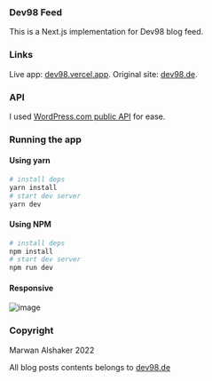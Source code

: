 ### Dev98 Feed

This is a Next.js implementation for Dev98 blog feed.

### Links

Live app: [dev98.vercel.app](https://dev98.vercel.app/).
Original site: [dev98.de](https://dev98.de/).

### API

I used [WordPress.com public API](https://developer.wordpress.com/docs/api/) for ease.

### Running the app

#### Using yarn

```sh
# install deps
yarn install
# start dev server
yarn dev
```

#### Using NPM

```sh
# install deps
npm install
# start dev server
npm run dev
```
#### Responsive

![image](https://user-images.githubusercontent.com/82781870/171487951-1f4f2889-c89d-4cc0-aa63-8137576579ec.png)


### Copyright

Marwan Alshaker 2022

All blog posts contents belongs to [dev98.de](https://dev98.de/)
